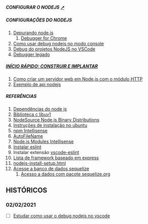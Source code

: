 <!-- markdownlint-disable-next-line -->
##### CONFIGURAR O NODEJS <a href="configurar.html" target="_blank" title="Pressione aqui para expandir este documento em nova aba." >  ➚ </a>

##### **CONFIGURAÇÕES DO NODEJS**

   1. [Depurando node.js](https://code.visualstudio.com/docs/editor/debugging#_launch-configurations)
      1. [Debugger for Chrome](https://marketplace.visualstudio.com/items?itemName=msjsdiag.debugger-for-chrome)
   2. [Como usar debug nodejs no modo console](https://code.visualstudio.com/docs/editor/debugging#_launch-configurations)
   3. [Debug do projetos NodeJS no VSCode](https://www.alura.com.br/artigos/debugando-projetos-nodejs-no-vscode?gclid=CjwKCAiAwrf-BRA9EiwAUWwKXnsQs1ZP2msTNABHeUTwY2YmjsIgrAdXTKXSTGonpk9-IHCVKKAjQRoCekgQAvD_BwE.)
   4. [Debugger legado](https://nodejs.org/pt-br/docs/guides/debugging-getting-started#debugger-legado)

##### [**INÍCIO RÁPIDO: CONSTRUIR E IMPLANTAR**](https://cloud.google.com/run/docs/quickstarts/build-and-deploy?gclid=CjwKCAiAn7L-BRBbEiwAl9UtkKqtUTfcW6QGsWYg8hMI7BczhylUmUb6zlXYxaAXdYj8zPuu1u-1HRoCP24QAvD_BwE&gclsrc=aw.ds#node.js?utm_source=google&utm_medium=cpc&utm_campaign=latam-BR-all-pt-dr-SKWS-all-all-trial-b-dr-1009133-LUAC0009046&utm_content=text-ad-none-any-DEV_c-CRE_423672516229-ADGP_SKWS+%7C+Multi+~+Developers+%7C+Node+JS-KWID_43700042069969723-kwd-592299598072&utm_term=KW_%2Bnode%20%2Bjs-ST_%2BNode+%2BJS)

   1. [Como criar um servidor web em Node.js com o módulo HTTP](https://www.digitalocean.com/community/tutorials/how-to-create-a-web-server-in-node-js-with-the-http-module)
   2. [Exemplo de api nodejs](https://imasters.com.br/back-end/rest-api-com-node-js-back-end-e-front-end)

##### REFERÊNCIAS

  1. [Dependências do node js](https://nodejs.org/en/docs/meta/topics/dependencies/)
  2. [Biblioteca c libuv1](https://github.com/libuv/libuv)
  3. [NodeSource Node.js Binary Distributions](https://github.com/nodesource/distributions/blob/master/README.md#debinstall)
  4. [Instruções de instalação no ubuntu](https://github.com/nodesource/distributions/blob/master/README.md#debinstall)
  5. [npm Intellisense](https://marketplace.visualstudio.com/items?itemName=christian-kohler.npm-intellisense)
  6. [AutoFileName](https://marketplace.visualstudio.com/items?itemName=JerryHong.autofilename)
  7. [Node.js Modules Intellisense](https://marketplace.visualstudio.com/items?itemName=leizongmin.node-module-intellisense)
  8. [Instalar eslint](https://eslint.org/)
  9. Instalar extensão [vscode-eslint](https://marketplace.visualstudio.com/items?itemName=dbaeumer.vscode-eslint)
  10. [Lista de framework baseado em express](https://expressjs.com/en/resources/frameworks.html)
  11. [nodejs-install-setup.html](http://www.w3big.com/pt/nodejs/nodejs-install-setup.html)
  12. [Acesse a banco de dados sequelize](https://www.youtube.com/watch?v=0q0u8syrztg&list=PLJ_KhUnlXUPtbtLwaxxUxHqvcNQndmI4B&index=16)
      1. [Acesso a dados com pacote sequelize.org](https://sequelize.org/)

## **HISTÓRICOS**

### 02/02/2021

- [ ] [Estudar como usar o debug nodejs no vscode](https://www.alura.com.br/artigos/debugando-projetos-nodejs-no-vscode?gclid=CjwKCAiAwrf-BRA9EiwAUWwKXnsQs1ZP2msTNABHeUTwY2YmjsIgrAdXTKXSTGonpk9-IHCVKKAjQRoCekgQAvD_BwE)
